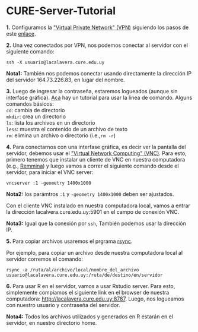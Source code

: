 # CURE-Server-Tutorial


**1.** Configuramos la ["Virtual Private Network" (VPN)](https://es.wikipedia.org/wiki/Red_privada_virtual) siguiendo los pasos de este [enlace](http://wiki.cure.edu.uy/index.php/Como_configurar_conexi%C3%B3n_VPN).

**2.** Una vez conectados por VPN, nos podemos conectar al servidor con el siguiente comando:
```
ssh -X usuario@lacalavera.cure.edu.uy
```

**Nota1:** También nos podemos conectar usando directamente la dirección IP del servidor 164.73.226.83, en lugar del nombre.


**3.** Luego de ingresar la contraseña, estaremos logueados (aunque sin interfase gráfica). [Aca](https://fortinux.gitbooks.io/humble_tips/content/usando_la_linea_de_comandos/) hay un tutorial para usar la linea de comando. Alguns comandos básicos:  
```cd```: cambia de directorio  
```mkdir```: crea un directorio  
```ls```: lista los archivos en un directorio  
```less```: muestra el contenido de un archivo de texto  
```rm```: elimina un archivo o directorio (i.e.,```rm -r```)

**4.** Para conectarnos con una interfase gráfica, es decir ver la pantalla del servidor, debemos usar el ["Virtual Network Computing" (VNC)](https://es.wikipedia.org/wiki/VNC). Para esto, primero tenemos que instalar un cliente de VNC en nuestra computadora (e.g., [Remmina](https://remmina.org)) y luego vamos a correr el siguiente comando desde el servidor, para iniciar el VNC server:
```
vncserver :1 -geometry 1400x1000 
```

**Nota2:** los parámtros ```:1``` y ```-geometry 1400x1000``` deben ser ajustados.

Con el cliente VNC instalado en nuestra computadora local, vamos a entrar la dirección lacalvera.cure.edu.uy:5901 en el campo de conexión VNC.

**Nota3:** Igual que la conexión por ```ssh```, También podemos usar la dirección IP.

**5.** Para copiar archivos usaremos el prgrama [rsync](https://kyup.com/tutorials/copy-files-rsync-ssh/).

Por ejemplo, para copiar un archivo desde nuestra computadora local al servidor corremos el comando:

```
rsync -a /ruta/al/archivo/local/nombre_del_archivo usuario@lacalavera.cure.edu.uy:/ruta/de/destino/en/servidor
```

**6.** Para usar R en el servidor, vamos a usar Rstudio server. Para esto, simplemente compiamos el siguiente link en el browser de nuestra computadora: http://lacalavera.cure.edu.uy:8787. Luego, nos logueamos con nuestro usuario y contraseña del servidor.  

**Nota4:** Todos los archivos utilizados y generados en R estarán en el servidor, en nuestro directorio home.   


